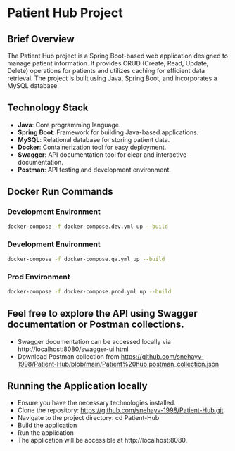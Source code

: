 # Patient Hub Project

## Brief Overview

The Patient Hub project is a Spring Boot-based web application designed to manage patient information. It provides CRUD (Create, Read, Update, Delete) operations for patients and utilizes caching for efficient data retrieval. The project is built using Java, Spring Boot, and incorporates a MySQL database.

## Technology Stack

- **Java**: Core programming language.
- **Spring Boot**: Framework for building Java-based applications.
- **MySQL**: Relational database for storing patient data.
- **Docker**: Containerization tool for easy deployment.
- **Swagger**: API documentation tool for clear and interactive documentation.
- **Postman**: API testing and development environment.

## Docker Run Commands
### Development Environment
```bash
docker-compose -f docker-compose.dev.yml up --build
```
### Development Environment  
```bash
docker-compose -f docker-compose.qa.yml up --build
```
### Prod Environment
```bash
docker-compose -f docker-compose.prod.yml up --build
```

## Feel free to explore the API using Swagger documentation or Postman collections.  

- Swagger documentation can be accessed locally via http://localhost:8080/swagger-ui.html  
- Download Postman collection from https://github.com/snehayv-1998/Patient-Hub/blob/main/Patient%20hub.postman_collection.json

## Running the Application locally

- Ensure you have the necessary technologies installed.
- Clone the repository: https://github.com/snehayv-1998/Patient-Hub.git
- Navigate to the project directory: cd Patient-Hub
- Build the application
- Run the application
- The application will be accessible at http://localhost:8080.
  
